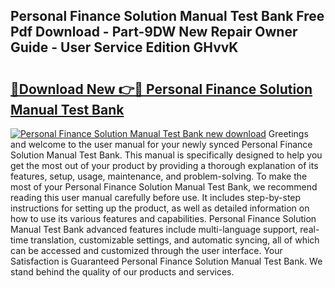 ## Personal Finance Solution Manual Test Bank Free Pdf Download - Part-9DW New Repair Owner Guide - User Service Edition GHvvK

# <h2><a href="http://bc7380.oget.top/?id=Personal+Finance+Solution+Manual+Test+Bank">🔗Download New 👉🔴 Personal Finance Solution Manual Test Bank</a></h2>

[![Personal Finance Solution Manual Test Bank new download](https://i.imgur.com/5g1atiW.png)](http://bc7380.oget.top/?id=Personal+Finance+Solution+Manual+Test+Bank)
Greetings and welcome to the user manual for your newly synced Personal Finance Solution Manual Test Bank. This manual is specifically designed to help you get the most out of your product by providing a thorough explanation of its features, setup, usage, maintenance, and problem-solving. To make the most of your Personal Finance Solution Manual Test Bank, we recommend reading this user manual carefully before use. It includes step-by-step instructions for setting up the product, as well as detailed information on how to use its various features and capabilities. Personal Finance Solution Manual Test Bank advanced features include multi-language support, real-time translation, customizable settings, and automatic syncing, all of which can be accessed and customized through the user interface. Your Satisfaction is Guaranteed Personal Finance Solution Manual Test Bank. We stand behind the quality of our products and services.
